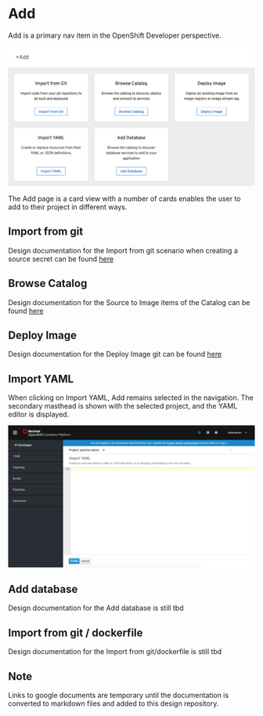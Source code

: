 # Add
Add is a primary nav item in the OpenShift Developer perspective.

![Add primary nav](img/dev-add.png)

The Add page is a card view with a number of cards enables the user to add to their project in different ways.  

## Import from git
Design documentation for the Import from git scenario when creating a source secret can be found [here](https://docs.google.com/document/d/1_yJE6abBYMKiCRBH9cr3NiDh-MtQs74_tW3cmHqko-s/edit?usp=sharing)

## Browse Catalog
Design documentation for the Source to Image items of the Catalog can be found [here](https://docs.google.com/document/d/1BaNbcNkrqmX0c-5e9E2um282PwwUCAhntUJHg-K7LYM/edit?usp=sharing)

## Deploy Image
Design documentation for the Deploy Image git can be found [here](https://docs.google.com/document/d/1kqKQxw55GBt6V4jBnF8uh22A_BimcoAvr4wOMSDX-e4/edit?usp=sharing)

## Import YAML
When clicking on Import YAML, Add remains selected in the navigation.  The secondary masthead is shown with the selected project, and the YAML editor is displayed.

![Import YAML](img/import-yaml.png)

## Add database
Design documentation for the Add database is still tbd

## Import from git / dockerfile
Design documentation for the Import from git/dockerfile is still tbd

## Note
Links to google documents are temporary until the documentation is converted to markdown files and added to this design repository.